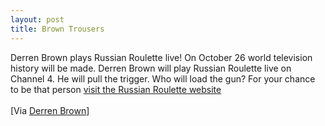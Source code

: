 ```yaml
--- 
layout: post
title: Brown Trousers
---
```

Derren Brown plays Russian Roulette live! On October 26 world television history will be made. Derren Brown will play Russian Roulette live on Channel 4. He will pull the trigger. Who will load the gun? For your chance to be that person [visit the Russian Roulette website](http://www.channel4.com/entertainment/tv/microsites/D/derren_brown/) <br /><br />[Via [Derren Brown](http://www.derrenbrown.co.uk/roulette.asp)]
